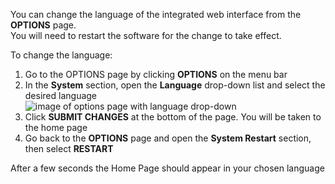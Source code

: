 You can change the language of the integrated web interface from the **OPTIONS** page.  
You will need to restart the software for the change to take effect.  

To change the language:  
1. Go to the OPTIONS page by clicking **OPTIONS** on the menu bar  
2. In the **System** section, open the **Language** drop-down list and select the desired language  
![image of options page with language drop-down](https://github.com/Dan-in-CA/OSPi/wiki/images/select-language.png)
3. Click **SUBMIT CHANGES** at the bottom of the page. You will be taken to the home page    
4. Go back to the **OPTIONS** page and open the **System Restart** section, then select **RESTART**    

After a few seconds the Home Page should appear in your chosen language
